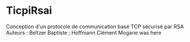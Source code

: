 # TicpiRsai
Conception d'un protocole de communication basé TCP sécurisé par RSA
Auteurs : Beltzer Baptiste ; Hoffmann Clément
Mogane was here 
